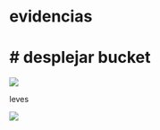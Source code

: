 # evidencias 
# # desplejar bucket

<p align="center">

![](https://lh3.googleusercontent.com/LSl8aZPQsnLK9NANqLIglTZdBZDVe1MgksaMwJgPoZwhiSPP3Ffd-gvb5r3uhBSzpHOa4NFzWBiMZYeMPYwku_UWVF44ejsbWCChCJ6dkmSyjIOqIbKxqt26MhpRuVVSw0VhonEkFgYVeVrocvcboUWQNlh0V7KgQctnTCRF8olHtSs88H3blqLDDRIrKFUus7baY8BFIX71Rl6Dx9bctx4Etfje3E1d23QQenkJcmTOiYkNdbbc5dseiz_oQHoExyCvA-eTOPer3zWSR9o6pB3Ib16P9x1GkHWa405LLUlh9E5W6fpJ7l8PMZxyRMCIYMBq1knM6d_ec30iBNEzjMoxsgqL_rf4VUFlcK9FUV5fXXJFu4V50mFMnLX9KOJdfuqMkIKsffWZiVWIg9zLPZpFDz9uq46vvMYqU-5YQxSA-HaNdiu6p7K-TMzP_GM85r2Bx2b3bKmDA91TkN)
</p>

leves 
<p align="center">

![](https://lh3.googleusercontent.com/LSl8aZPQsnLK9NANqLIglTZdBZDVe1MgksaMwJgPoZwhiSPP3Ffd-gvb5r3uhBSzpHOa4NFzWBiMZYeMPYwku_UWVF44ejsbWCChCJ6dkmSyjIOqIbKxqt26MhpRuVVSw0VhonEkFgYVeVrocvcboUWQNlh0V7KgQctnTCRF8olHtSs88H3blqLDDRIrKFUus7baY8BFIX71Rl6Dx9bctx4Etfje3E1d23QQenkJcmTOiYkNdbbc5dseiz_oQHoExyCvA-eTOPer3zWSR9o6pB3Ib16P9x1GkHWa405LLUlh9E5W6fpJ7l8PMZxyRMCIYMBq1knM6d_ec30iBNEzjMoxsgqL_rf4VUFlcK9FUV5fXXJFu4V50mFMnLX9KOJdfuqMkIKsffWZiVWIg9zLPZpFDz9uq46vvMYqU-5YQxSA-HaNdiu6p7K-TMzP_GM85r2Bx2b3bKmDA91TkNxX6XRQpI4vhYVuwiXmi4MP10k3E54xHQgW2nafRyPMIigGh9KjhAMQzSWvi6UBL-5HgSvMPFJmuZE1V6xW9_l-ZDpLIozfGElLOMIWqNkM6GBwWqB19rckeOa1ectYZwOftdVDxSiiMhp3nworQ_pk36UZ4qIVKwI4kwOYN0qP3kuSAWeQmWyCZ6WrN-GF2FD2G9Va1iqs1Z0_FelacQ878WHijeAhBX2BIMmjY7z8FnwrF1yd4F50ACQyCKB_Vp7TEU9UBbHdhTRa45lrrKnxsK4AE7SHIz6SczrpvmsoRTk=w1160-h69-no?authuser=0)
</p>
